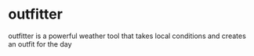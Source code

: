 # outfitter
 outfitter is a powerful weather tool that takes local conditions and creates an outfit for the day
